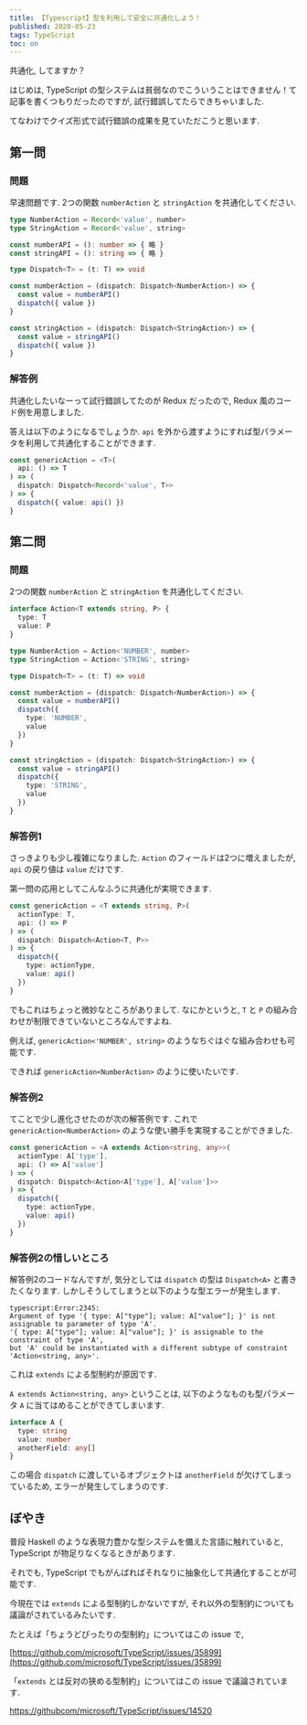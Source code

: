 ```yaml
---
title: 【Typescript】型を利用して安全に共通化しよう！
published: 2020-05-23
tags: TypeScript
toc: on
---
```


共通化, してますか？

<!--more-->

はじめは, TypeScript の型システムは貧弱なのでこういうことはできません！て記事を書くつもりだったのですが, 試行錯誤してたらできちゃいました.

てなわけでクイズ形式で試行錯誤の成果を見ていただこうと思います.

## 第一問

### 問題

早速問題です. 2つの関数 `numberAction` と `stringAction` を共通化してください.

```typescript
type NumberAction = Record<'value', number>
type StringAction = Record<'value', string>

const numberAPI = (): number => { 略 }
const stringAPI = (): string => { 略 }

type Dispatch<T> = (t: T) => void

const numberAction = (dispatch: Dispatch<NumberAction>) => {
  const value = numberAPI()
  dispatch({ value })
}

const stringAction = (dispatch: Dispatch<StringAction>) => {
  const value = stringAPI()
  dispatch({ value })
}
```

### 解答例

共通化したいなーって試行錯誤してたのが Redux だったので, Redux 風のコード例を用意しました.

答えは以下のようになるでしょうか. `api` を外から渡すようにすれば型パラメータを利用して共通化することができます.

```typescript
const genericAction = <T>(
  api: () => T
) => (
  dispatch: Dispatch<Record<'value', T>>
) => {
  dispatch({ value: api() })
}
```

## 第二問

### 問題

2つの関数 `numberAction` と `stringAction` を共通化してください.

```typescript
interface Action<T extends string, P> {
  type: T
  value: P
}

type NumberAction = Action<'NUMBER', number>
type StringAction = Action<'STRING', string>

type Dispatch<T> = (t: T) => void

const numberAction = (dispatch: Dispatch<NumberAction>) => {
  const value = numberAPI()
  dispatch({
    type: 'NUMBER',
    value
  })
}

const stringAction = (dispatch: Dispatch<StringAction>) => {
  const value = stringAPI()
  dispatch({
    type: 'STRING',
    value
  })
}
```

### 解答例1

さっきよりも少し複雑になりました. `Action` のフィールドは2つに増えましたが, `api` の戻り値は `value` だけです.

第一問の応用としてこんなふうに共通化が実現できます.

```typescript
const genericAction = <T extends string, P>(
  actionType: T,
  api: () => P
) => (
  dispatch: Dispatch<Action<T, P>>
) => {
  dispatch({
    type: actionType,
    value: api()
  })
}
```

でもこれはちょっと微妙なところがありまして. なにかというと, `T` と `P` の組み合わせが制限できていないところなんですよね.

例えば, `genericAction<'NUMBER', string>` のようなちぐはぐな組み合わせも可能です.

できれば `genericAction<NumberAction>` のように使いたいです.

### 解答例2

てことで少し進化させたのが次の解答例です. これで `genericAction<NumberAction>` のような使い勝手を実現することができました.

```typescript
const genericAction = <A extends Action<string, any>>(
  actionType: A['type'],
  api: () => A['value']
) => (
  dispatch: Dispatch<Action<A['type'], A['value']>>
) => {
  dispatch({
    type: actionType,
    value: api()
  })
}
```

### 解答例2の惜しいところ

解答例2のコードなんですが, 気分としては `dispatch` の型は `Dispatch<A>` と書きたくなります. しかしそうしてしまうと以下のような型エラーが発生します.

```language-none
typescript:Error:2345:
Argument of type '{ type: A["type"]; value: A["value"]; }' is not assignable to parameter of type 'A'.
'{ type: A["type"]; value: A["value"]; }' is assignable to the constraint of type 'A',
but 'A' could be instantiated with a different subtype of constraint 'Action<string, any>'.
```

これは `extends` による型制約が原因です.

`A extends Action<string, any>` ということは, 以下のようなものも型パラメータ `A` に当てはめることができてしまいます.

```typescript
interface A {
  type: string
  value: number
  anotherField: any[]
}
```

この場合 `dispatch` に渡しているオブジェクトは `anotherField` が欠けてしまっているため, エラーが発生してしまうのです.

## ぼやき

普段 Haskell のような表現力豊かな型システムを備えた言語に触れていると, TypeScript が物足りなくなるときがあります.

それでも, TypeScript でもがんばればそれなりに抽象化して共通化することが可能です.

今現在では `extends` による型制約しかないですが, それ以外の型制約についても議論がされているみたいです.

たとえば「ちょうどぴったりの型制約」についてはこの issue で,

[https://github.com/microsoft/TypeScript/issues/35899](https://github.com/microsoft/TypeScript/issues/35899)

「`extends` とは反対の狭める型制約」についてはこの issue で議論されています.

[https://githubcom/microsoft/TypeScript/issues/14520](https://githubcom/microsoft/TypeScript/issues/14520)
